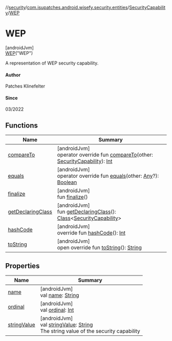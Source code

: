//[security](../../../../index.md)/[com.isupatches.android.wisefy.security.entities](../../index.md)/[SecurityCapability](../index.md)/[WEP](index.md)

# WEP

[androidJvm]\
[WEP](index.md)(&quot;WEP&quot;)

A representation of WEP security capability.

#### Author

Patches Klinefelter

#### Since

03/2022

## Functions

| Name | Summary |
|---|---|
| [compareTo](../-e-a-p/index.md#-1890809084%2FFunctions%2F1459372730) | [androidJvm]<br>operator override fun [compareTo](../-e-a-p/index.md#-1890809084%2FFunctions%2F1459372730)(other: [SecurityCapability](../index.md)): [Int](https://kotlinlang.org/api/latest/jvm/stdlib/kotlin/-int/index.html) |
| [equals](../-e-a-p/index.md#-1009559292%2FFunctions%2F1459372730) | [androidJvm]<br>operator override fun [equals](../-e-a-p/index.md#-1009559292%2FFunctions%2F1459372730)(other: [Any](https://kotlinlang.org/api/latest/jvm/stdlib/kotlin/-any/index.html)?): [Boolean](https://kotlinlang.org/api/latest/jvm/stdlib/kotlin/-boolean/index.html) |
| [finalize](../-e-a-p/index.md#-653876033%2FFunctions%2F1459372730) | [androidJvm]<br>fun [finalize](../-e-a-p/index.md#-653876033%2FFunctions%2F1459372730)() |
| [getDeclaringClass](../-e-a-p/index.md#-131535050%2FFunctions%2F1459372730) | [androidJvm]<br>fun [getDeclaringClass](../-e-a-p/index.md#-131535050%2FFunctions%2F1459372730)(): [Class](https://developer.android.com/reference/kotlin/java/lang/Class.html)&lt;[SecurityCapability](../index.md)&gt; |
| [hashCode](../-e-a-p/index.md#446421858%2FFunctions%2F1459372730) | [androidJvm]<br>override fun [hashCode](../-e-a-p/index.md#446421858%2FFunctions%2F1459372730)(): [Int](https://kotlinlang.org/api/latest/jvm/stdlib/kotlin/-int/index.html) |
| [toString](../-e-a-p/index.md#268255793%2FFunctions%2F1459372730) | [androidJvm]<br>open override fun [toString](../-e-a-p/index.md#268255793%2FFunctions%2F1459372730)(): [String](https://kotlinlang.org/api/latest/jvm/stdlib/kotlin/-string/index.html) |

## Properties

| Name | Summary |
|---|---|
| [name](../-e-a-p/index.md#-372974862%2FProperties%2F1459372730) | [androidJvm]<br>val [name](../-e-a-p/index.md#-372974862%2FProperties%2F1459372730): [String](https://kotlinlang.org/api/latest/jvm/stdlib/kotlin/-string/index.html) |
| [ordinal](../-e-a-p/index.md#-739389684%2FProperties%2F1459372730) | [androidJvm]<br>val [ordinal](../-e-a-p/index.md#-739389684%2FProperties%2F1459372730): [Int](https://kotlinlang.org/api/latest/jvm/stdlib/kotlin/-int/index.html) |
| [stringValue](../string-value.md) | [androidJvm]<br>val [stringValue](../string-value.md): [String](https://kotlinlang.org/api/latest/jvm/stdlib/kotlin/-string/index.html)<br>The string value of the security capability |
